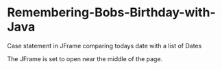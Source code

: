 # Remembering-Bobs-Birthday-with-Java
Case statement in JFrame comparing todays date with a list of Dates

The JFrame is set to open near the middle of the page.
